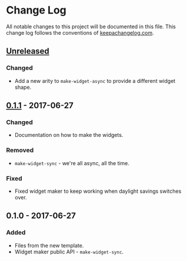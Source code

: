 # Change Log
All notable changes to this project will be documented in this file. This change log follows the conventions of [keepachangelog.com](http://keepachangelog.com/).

## [Unreleased]
### Changed
- Add a new arity to `make-widget-async` to provide a different widget shape.

## [0.1.1] - 2017-06-27
### Changed
- Documentation on how to make the widgets.

### Removed
- `make-widget-sync` - we're all async, all the time.

### Fixed
- Fixed widget maker to keep working when daylight savings switches over.

## 0.1.0 - 2017-06-27
### Added
- Files from the new template.
- Widget maker public API - `make-widget-sync`.

[Unreleased]: https://github.com/your-name/opsearch/compare/0.1.1...HEAD
[0.1.1]: https://github.com/your-name/opsearch/compare/0.1.0...0.1.1
